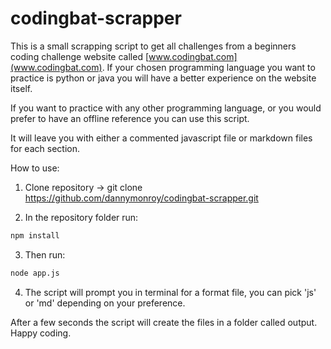 # codingbat-scrapper

This is a small scrapping script to get all challenges from a beginners coding challenge website called [www.codingbat.com](www.codingbat.com). If your chosen programming language you want to practice is python or java you will have a better experience on the website itself.

If you want to practice with any other programming language, or you would prefer to have an offline reference you can use this script.

It will leave you with either a commented javascript file or markdown files for each section.

How to use:

1. Clone repository -> git clone https://github.com/dannymonroy/codingbat-scrapper.git

2. In the repository folder run:

```bash
npm install
```

3. Then run: 

```bash
node app.js
```
4. The script will prompt you in terminal for a format file, you can pick 'js' or 'md' depending on your preference.

After a few seconds the script will create the files in a folder called output. Happy coding.